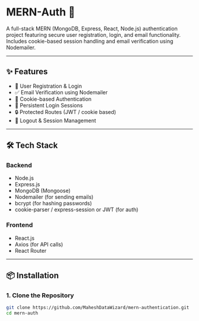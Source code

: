 # MERN-Auth 🔐

A full-stack MERN (MongoDB, Express, React, Node.js) authentication project featuring secure user registration, login, and email functionality. Includes cookie-based session handling and email verification using Nodemailer.

---

## ✨ Features

- 🔐 User Registration & Login
- ✅ Email Verification using Nodemailer
- 🍪 Cookie-based Authentication
- 🔁 Persistent Login Sessions
- 🔒 Protected Routes (JWT / cookie based)
- 🚫 Logout & Session Management

---

## 🛠️ Tech Stack

### Backend
- Node.js
- Express.js
- MongoDB (Mongoose)
- Nodemailer (for sending emails)
- bcrypt (for hashing passwords)
- cookie-parser / express-session or JWT (for auth)

### Frontend
- React.js
- Axios (for API calls)
- React Router

---

## 📦 Installation

### 1. Clone the Repository
```bash
git clone https://github.com/MaheshDataWizard/mern-authentication.git
cd mern-auth
